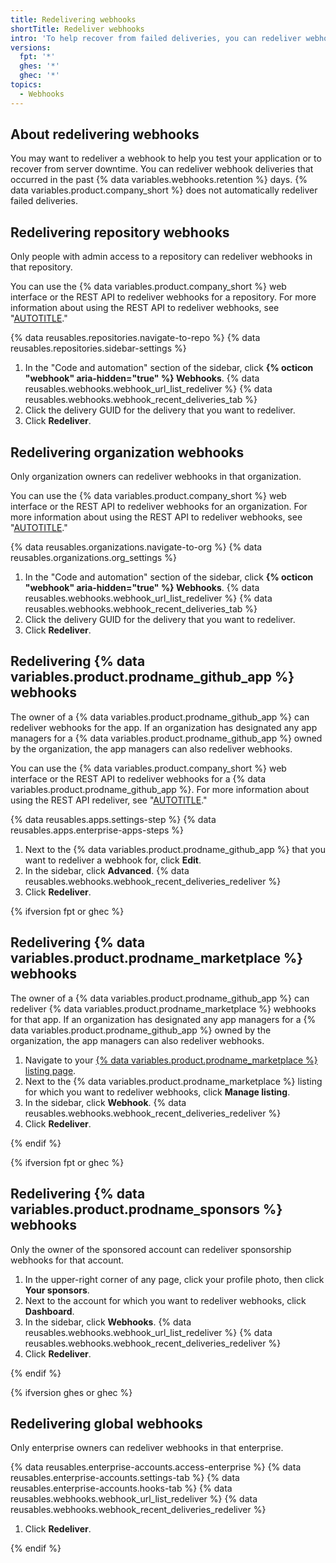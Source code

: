 ```yaml
---
title: Redelivering webhooks
shortTitle: Redeliver webhooks
intro: 'To help recover from failed deliveries, you can redeliver webhook deliveries from the past {% data variables.webhooks.retention %} days.'
versions:
  fpt: '*'
  ghes: '*'
  ghec: '*'
topics:
  - Webhooks
---
```


## About redelivering webhooks

You may want to redeliver a webhook to help you test your application or to recover from server downtime. You can redeliver webhook deliveries that occurred in the past {% data variables.webhooks.retention %} days. {% data variables.product.company_short %} does not automatically redeliver failed deliveries.

## Redelivering repository webhooks

Only people with admin access to a repository can redeliver webhooks in that repository.

You can use the {% data variables.product.company_short %} web interface or the REST API to redeliver webhooks for a repository. For more information about using the REST API to redeliver webhooks, see "[AUTOTITLE](/rest/webhooks/repo-deliveries)."

{% data reusables.repositories.navigate-to-repo %}
{% data reusables.repositories.sidebar-settings %}
1. In the "Code and automation" section of the sidebar, click **{% octicon "webhook" aria-hidden="true" %} Webhooks**.
{% data reusables.webhooks.webhook_url_list_redeliver %}
{% data reusables.webhooks.webhook_recent_deliveries_tab %}
1. Click the delivery GUID for the delivery that you want to redeliver.
1. Click **Redeliver**.

## Redelivering organization webhooks

Only organization owners can redeliver webhooks in that organization.

You can use the {% data variables.product.company_short %} web interface or the REST API to redeliver webhooks for an organization. For more information about using the REST API to redeliver webhooks, see "[AUTOTITLE](/rest/orgs/webhooks)."

{% data reusables.organizations.navigate-to-org %}
{% data reusables.organizations.org_settings %}
1. In the "Code and automation" section of the sidebar, click **{% octicon "webhook" aria-hidden="true" %} Webhooks**.
{% data reusables.webhooks.webhook_url_list_redeliver %}
{% data reusables.webhooks.webhook_recent_deliveries_tab %}
1. Click the delivery GUID for the delivery that you want to redeliver.
1. Click **Redeliver**.

## Redelivering {% data variables.product.prodname_github_app %} webhooks

The owner of a {% data variables.product.prodname_github_app %} can redeliver webhooks for the app. If an organization has designated any app managers for a {% data variables.product.prodname_github_app %} owned by the organization, the app managers can also redeliver webhooks.

You can use the {% data variables.product.company_short %} web interface or the REST API to redeliver webhooks for a {% data variables.product.prodname_github_app %}. For more information about using the REST API redeliver, see "[AUTOTITLE](/rest/apps/webhooks)."

{% data reusables.apps.settings-step %}
{% data reusables.apps.enterprise-apps-steps %}
1. Next to the {% data variables.product.prodname_github_app %} that you want to redeliver a webhook for, click **Edit**.
1. In the sidebar, click **Advanced**.
{% data reusables.webhooks.webhook_recent_deliveries_redeliver %}
1. Click **Redeliver**.

{% ifversion fpt or ghec %}

## Redelivering {% data variables.product.prodname_marketplace %} webhooks

The owner of a {% data variables.product.prodname_github_app %} can redeliver {% data variables.product.prodname_marketplace %} webhooks for that app. If an organization has designated any app managers for a {% data variables.product.prodname_github_app %} owned by the organization, the app managers can also redeliver webhooks.

1. Navigate to your [{% data variables.product.prodname_marketplace %} listing page](https://github.com/marketplace/manage).
1. Next to the {% data variables.product.prodname_marketplace %} listing for which you want to redeliver webhooks, click **Manage listing**.
1. In the sidebar, click **Webhook**.
{% data reusables.webhooks.webhook_recent_deliveries_redeliver %}
1. Click **Redeliver**.

{% endif %}

{% ifversion fpt or ghec %}

## Redelivering {% data variables.product.prodname_sponsors %} webhooks

Only the owner of the sponsored account can redeliver sponsorship webhooks for that account.

1. In the upper-right corner of any page, click your profile photo, then click **Your sponsors**.
1. Next to the account for which you want to redeliver webhooks, click **Dashboard**.
1. In the sidebar, click **Webhooks**.
{% data reusables.webhooks.webhook_url_list_redeliver %}
{% data reusables.webhooks.webhook_recent_deliveries_redeliver %}
1. Click **Redeliver**.

{% endif %}

{% ifversion ghes or ghec %}

## Redelivering global webhooks

Only enterprise owners can redeliver webhooks in that enterprise.

{% data reusables.enterprise-accounts.access-enterprise %}
{% data reusables.enterprise-accounts.settings-tab %}
{% data reusables.enterprise-accounts.hooks-tab %}
{% data reusables.webhooks.webhook_url_list_redeliver %}
{% data reusables.webhooks.webhook_recent_deliveries_redeliver %}
1. Click **Redeliver**.

{% endif %}
